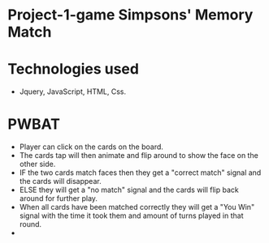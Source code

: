 # Project-1-game Simpsons' Memory Match

# Technologies used
- Jquery, JavaScript, HTML, Css.

# PWBAT
- Player can click on the cards on the board.
- The cards tap will then animate and flip around to show the face on the other side.
- IF the two cards match faces then they get a "correct match" signal and the cards will disappear.
- ELSE they will get a "no match" signal and the cards will flip back around for further play.
- When all cards have been matched correctly they will get a "You Win" signal with the time it took them and amount of turns played in that round.
-  
